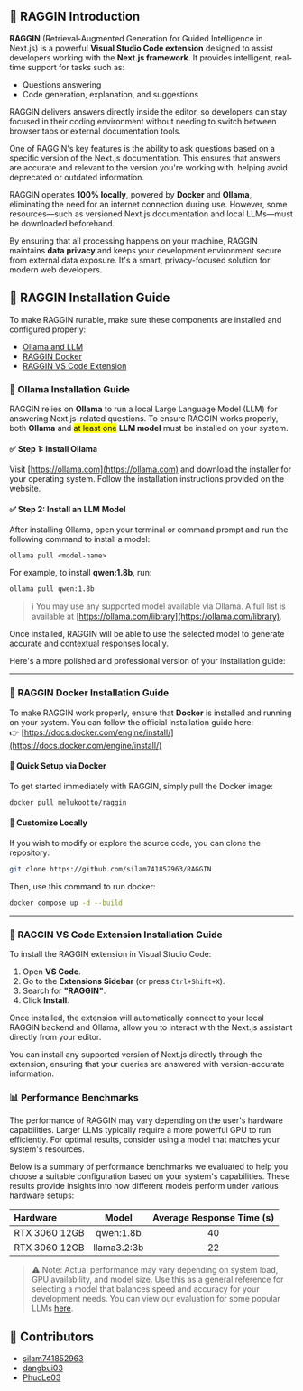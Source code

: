 ## 🚀 RAGGIN Introduction

**RAGGIN** (Retrieval-Augmented Generation for Guided Intelligence in Next.js) is a powerful **Visual Studio Code extension** designed to assist developers working with the **Next.js framework**. It provides intelligent, real-time support for tasks such as:

- Questions answering
- Code generation, explanation, and suggestions


RAGGIN delivers answers directly inside the editor, so developers can stay focused in their coding environment without needing to switch between browser tabs or external documentation tools.

One of RAGGIN's key features is the ability to ask questions based on a specific version of the Next.js documentation. This ensures that answers are accurate and relevant to the version you're working with, helping avoid deprecated or outdated information.

RAGGIN operates **100% locally**, powered by **Docker** and **Ollama**, eliminating the need for an internet connection during use. However, some resources—such as versioned Next.js documentation and local LLMs—must be downloaded beforehand.

By ensuring that all processing happens on your machine, RAGGIN maintains **data privacy** and keeps your development environment secure from external data exposure. It's a smart, privacy-focused solution for modern web developers.


## 🔧 RAGGIN Installation Guide

To make RAGGIN runable, make sure these components are installed and configured properly:
- [Ollama and LLM](#-ollama-installation-guide)
- [RAGGIN Docker](#-raggin-docker-installation-guide)
- [RAGGIN VS Code Extension](#-raggin-vs-code-extension-installation-guide)

### 🧠 Ollama Installation Guide

RAGGIN relies on **Ollama** to run a local Large Language Model (LLM) for answering Next.js-related questions. To ensure RAGGIN works properly, both **Ollama** and <mark>at least one</mark> **LLM model** must be installed on your system.

#### ✅ Step 1: Install Ollama

Visit [https://ollama.com](https://ollama.com) and download the installer for your operating system. Follow the installation instructions provided on the website.

#### ✅ Step 2: Install an LLM Model

After installing Ollama, open your terminal or command prompt and run the following command to install a model:

```
ollama pull <model-name>
```

For example, to install **qwen:1.8b**, run:

```
ollama pull qwen:1.8b
```

> ℹ️ You may use any supported model available via Ollama. A full list is available at [https://ollama.com/library](https://ollama.com/library).

Once installed, RAGGIN will be able to use the selected model to generate accurate and contextual responses locally.

Here's a more polished and professional version of your installation guide:

---

### 🐳 RAGGIN Docker Installation Guide

To make RAGGIN work properly, ensure that **Docker** is installed and running on your system. You can follow the official installation guide here:  
👉 [https://docs.docker.com/engine/install/](https://docs.docker.com/engine/install/)

#### 🔹 Quick Setup via Docker

To get started immediately with RAGGIN, simply pull the Docker image:

```bash
docker pull melukootto/raggin
```

#### 🔹 Customize Locally

If you wish to modify or explore the source code, you can clone the repository:

```bash
git clone https://github.com/silam741852963/RAGGIN
```

Then, use this command to run docker:

```bash
docker compose up -d --build
```

---

### 🧩 RAGGIN VS Code Extension Installation Guide

To install the RAGGIN extension in Visual Studio Code:

1. Open **VS Code**.
2. Go to the **Extensions Sidebar** (or press `Ctrl+Shift+X`).
3. Search for **"RAGGIN"**.
4. Click **Install**.

Once installed, the extension will automatically connect to your local RAGGIN backend and Ollama, allow you to interact with the Next.js assistant directly from your editor.

You can install any supported version of Next.js directly through the extension, ensuring that your queries are answered with version-accurate information.

### 📊 Performance Benchmarks

The performance of RAGGIN may vary depending on the user's hardware capabilities. Larger LLMs typically require a more powerful GPU to run efficiently. For optimal results, consider using a model that matches your system's resources.

Below is a summary of performance benchmarks we evaluated to help you choose a suitable configuration based on your system's capabilities. These results provide insights into how different models perform under various hardware setups:


| Hardware       | Model         | Average Response Time (s)  |
|:---------------|:-------------:|:--------------------------:|
| RTX 3060 12GB  | qwen:1.8b     | 40                         |
| RTX 3060 12GB  | llama3.2:3b   | 22                         |

> ⚠️ Note: Actual performance may vary depending on system load, GPU availability, and model size. Use this as a general reference for selecting a model that balances speed and accuracy for your development needs. You can view our evaluation for some popular LLMs [here](./LLMEvaluation.md).


## 🤝 Contributors

- [silam741852963](https://github.com/silam741852963)
- [dangbui03](https://github.com/dangbui03)
- [PhucLe03](https://github.com/PhucLe03)

